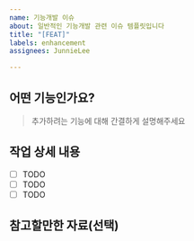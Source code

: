 ```yaml
---
name: 기능개발 이슈
about: 일반적인 기능개발 관련 이슈 템플릿입니다
title: "[FEAT]"
labels: enhancement
assignees: JunnieLee

---
```


## 어떤 기능인가요?

> 추가하려는 기능에 대해 간결하게 설명해주세요

## 작업 상세 내용

- [ ] TODO
- [ ] TODO
- [ ] TODO

## 참고할만한 자료(선택)